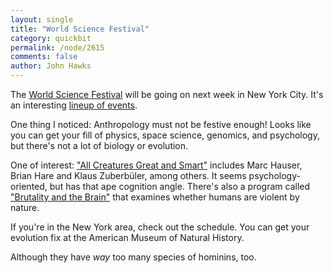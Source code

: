```yaml
---
layout: single 
title: "World Science Festival" 
category: quickbit
permalink: /node/2615
comments: false 
author: John Hawks 
---
```


The <a href="http://www.worldsciencefestival.com/">World Science Festival</a> will be going on next week in New York City. It's an interesting <a href="http://www.worldsciencefestival.com/2010/all-events-by-date">lineup of events</a>. 

One thing I noticed: Anthropology must not be festive enough! Looks like you can get your fill of physics, space science, genomics, and psychology, but there's not a lot of biology or evolution.  

One of interest: <a href="http://www.worldsciencefestival.com/all-creatures-great-and-smart">"All Creatures Great and Smart"</a> includes Marc Hauser, Brian Hare and Klaus Zuberb&uuml;ler, among others. It seems psychology-oriented, but has that ape cognition angle. There's also a program called <a href="http://www.worldsciencefestival.com/brutality-and-the-brain">"Brutality and the Brain"</a> that examines whether humans are violent by nature. 

If you're in the New York area, check out the schedule. You can get your evolution fix at the American Museum of Natural History. 

Although they have <i>way</i> too many species of hominins, too. 

